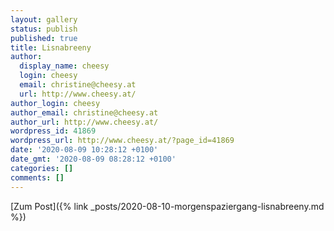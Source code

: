```yaml
---
layout: gallery
status: publish
published: true
title: Lisnabreeny
author:
  display_name: cheesy
  login: cheesy
  email: christine@cheesy.at
  url: http://www.cheesy.at/
author_login: cheesy
author_email: christine@cheesy.at
author_url: http://www.cheesy.at/
wordpress_id: 41869
wordpress_url: http://www.cheesy.at/?page_id=41869
date: '2020-08-09 10:28:12 +0100'
date_gmt: '2020-08-09 08:28:12 +0100'
categories: []
comments: []
---
```

<!-- wp:core-embed/wordpress {"url":"http://www.cheesy.at/2020/08/morgenspaziergang-lisnabreeny/","type":"rich","providerNameSlug":"cheesy-at","className":""} -->
[Zum Post]({% link _posts/2020-08-10-morgenspaziergang-lisnabreeny.md %})
<!-- /wp:core-embed/wordpress -->
<!-- wp:paragraph --><!-- /wp:paragraph -->
